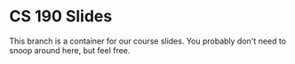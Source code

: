 # CS 190 Slides

This branch is a container for our course slides. You probably don't need to snoop around here, but feel free.


